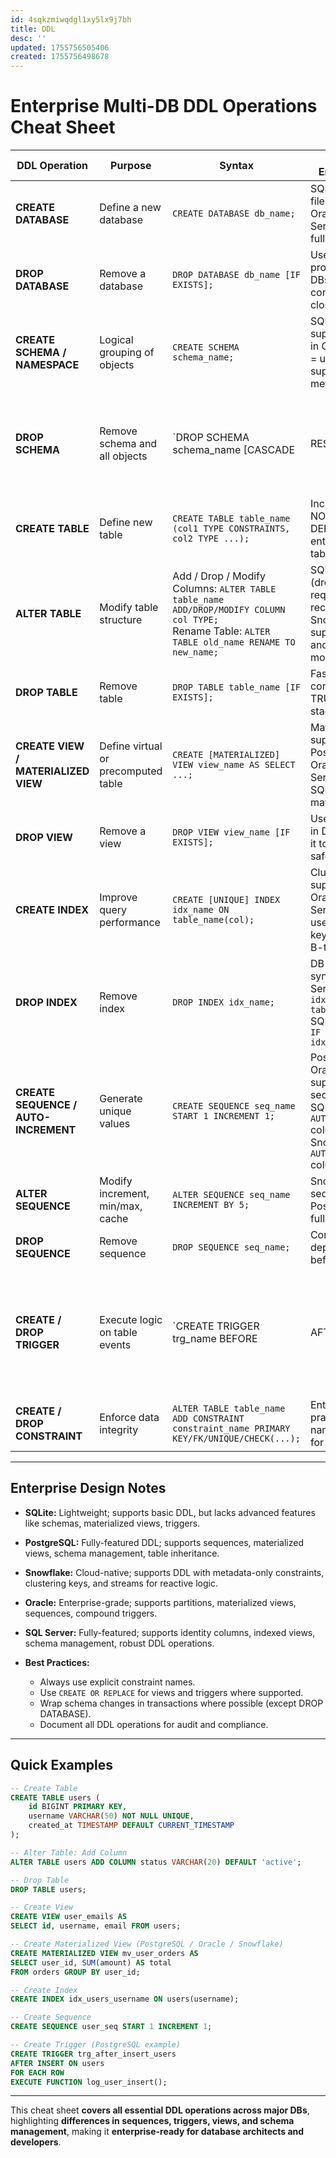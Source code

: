```yaml
---
id: 4sqkzmiwqdgl1xy5lx9j7bh
title: DDL
desc: ''
updated: 1755756505406
created: 1755756498678
---
```


# **Enterprise Multi-DB DDL Operations Cheat Sheet**

| DDL Operation                        | Purpose                             | Syntax                                                                                                                                               | DB Notes / Enterprise Tips                                                                                           |                                                                     |                                           |                                                                                   |
| ------------------------------------ | ----------------------------------- | ---------------------------------------------------------------------------------------------------------------------------------------------------- | -------------------------------------------------------------------------------------------------------------------- | ------------------------------------------------------------------- | ----------------------------------------- | --------------------------------------------------------------------------------- |
| **CREATE DATABASE**                  | Define a new database               | `CREATE DATABASE db_name;`                                                                                                                           | SQLite: database = file; PostgreSQL, Oracle, SQL Server, Snowflake fully support.                                    |                                                                     |                                           |                                                                                   |
| **DROP DATABASE**                    | Remove a database                   | `DROP DATABASE db_name [IF EXISTS];`                                                                                                                 | Use caution in production; some DBs require all connections closed.                                                  |                                                                     |                                           |                                                                                   |
| **CREATE SCHEMA / NAMESPACE**        | Logical grouping of objects         | `CREATE SCHEMA schema_name;`                                                                                                                         | SQLite does **not** support schemas; in Oracle, schema = user. Snowflake supports schema metadata.                   |                                                                     |                                           |                                                                                   |
| **DROP SCHEMA**                      | Remove schema and all objects       | \`DROP SCHEMA schema\_name \[CASCADE                                                                                                                 | RESTRICT];\`                                                                                                         | CASCADE drops all objects; RESTRICT prevents drop if objects exist. |                                           |                                                                                   |
| **CREATE TABLE**                     | Define new table                    | `CREATE TABLE table_name (col1 TYPE CONSTRAINTS, col2 TYPE ...);`                                                                                    | Include PK, FK, NOT NULL, DEFAULT for enterprise-grade tables.                                                       |                                                                     |                                           |                                                                                   |
| **ALTER TABLE**                      | Modify table structure              | Add / Drop / Modify Columns: `ALTER TABLE table_name ADD/DROP/MODIFY COLUMN col TYPE;` <br> Rename Table: `ALTER TABLE old_name RENAME TO new_name;` | SQLite limited (drop/modify requires table recreation). Snowflake supports renames and column modifications.         |                                                                     |                                           |                                                                                   |
| **DROP TABLE**                       | Remove table                        | `DROP TABLE table_name [IF EXISTS];`                                                                                                                 | Fast removal; consider TRUNCATE for staging tables.                                                                  |                                                                     |                                           |                                                                                   |
| **CREATE VIEW / MATERIALIZED VIEW**  | Define virtual or precomputed table | `CREATE [MATERIALIZED] VIEW view_name AS SELECT ...;`                                                                                                | Materialized views supported in PostgreSQL, Oracle, SQL Server, Snowflake; SQLite: no materialized views.            |                                                                     |                                           |                                                                                   |
| **DROP VIEW**                        | Remove a view                       | `DROP VIEW view_name [IF EXISTS];`                                                                                                                   | Use OR REPLACE in DBs that support it to redefine views safely.                                                      |                                                                     |                                           |                                                                                   |
| **CREATE INDEX**                     | Improve query performance           | `CREATE [UNIQUE] INDEX idx_name ON table_name(col);`                                                                                                 | Clustered indexes supported in Oracle/SQL Server; Snowflake uses clustering keys; PostgreSQL: B-tree default.        |                                                                     |                                           |                                                                                   |
| **DROP INDEX**                       | Remove index                        | `DROP INDEX idx_name;`                                                                                                                               | DB-specific syntax: SQL Server: `DROP INDEX idx_name ON table_name;` SQLite: `DROP INDEX IF EXISTS idx_name;`        |                                                                     |                                           |                                                                                   |
| **CREATE SEQUENCE / AUTO-INCREMENT** | Generate unique values              | `CREATE SEQUENCE seq_name START 1 INCREMENT 1;`                                                                                                      | PostgreSQL, Oracle, SQL Server support sequences. SQLite: `AUTOINCREMENT` column. Snowflake: `AUTOINCREMENT` column. |                                                                     |                                           |                                                                                   |
| **ALTER SEQUENCE**                   | Modify increment, min/max, cache    | `ALTER SEQUENCE seq_name INCREMENT BY 5;`                                                                                                            | Snowflake: limited sequence options; PostgreSQL/Oracle fully supported.                                              |                                                                     |                                           |                                                                                   |
| **DROP SEQUENCE**                    | Remove sequence                     | `DROP SEQUENCE seq_name;`                                                                                                                            | Consider dependent tables before dropping.                                                                           |                                                                     |                                           |                                                                                   |
| **CREATE / DROP TRIGGER**            | Execute logic on table events       | \`CREATE TRIGGER trg\_name BEFORE                                                                                                                    | AFTER INSERT                                                                                                         | UPDATE                                                              | DELETE ON table\_name FOR EACH ROW ...;\` | Snowflake: triggers not supported; use streams + tasks. SQLite: limited triggers. |
| **CREATE / DROP CONSTRAINT**         | Enforce data integrity              | `ALTER TABLE table_name ADD CONSTRAINT constraint_name PRIMARY KEY/FK/UNIQUE/CHECK(...);`                                                            | Enterprise best practice: always name constraints for maintainability.                                               |                                                                     |                                           |                                                                                   |

---

## **Enterprise Design Notes**

* **SQLite:** Lightweight; supports basic DDL, but lacks advanced features like schemas, materialized views, triggers.
* **PostgreSQL:** Fully-featured DDL; supports sequences, materialized views, schema management, table inheritance.
* **Snowflake:** Cloud-native; supports DDL with metadata-only constraints, clustering keys, and streams for reactive logic.
* **Oracle:** Enterprise-grade; supports partitions, materialized views, sequences, compound triggers.
* **SQL Server:** Fully-featured; supports identity columns, indexed views, schema management, robust DDL operations.
* **Best Practices:**

  * Always use explicit constraint names.
  * Use `CREATE OR REPLACE` for views and triggers where supported.
  * Wrap schema changes in transactions where possible (except DROP DATABASE).
  * Document all DDL operations for audit and compliance.

---

## **Quick Examples**

```sql
-- Create Table
CREATE TABLE users (
    id BIGINT PRIMARY KEY,
    username VARCHAR(50) NOT NULL UNIQUE,
    created_at TIMESTAMP DEFAULT CURRENT_TIMESTAMP
);

-- Alter Table: Add Column
ALTER TABLE users ADD COLUMN status VARCHAR(20) DEFAULT 'active';

-- Drop Table
DROP TABLE users;

-- Create View
CREATE VIEW user_emails AS
SELECT id, username, email FROM users;

-- Create Materialized View (PostgreSQL / Oracle / Snowflake)
CREATE MATERIALIZED VIEW mv_user_orders AS
SELECT user_id, SUM(amount) AS total
FROM orders GROUP BY user_id;

-- Create Index
CREATE INDEX idx_users_username ON users(username);

-- Create Sequence
CREATE SEQUENCE user_seq START 1 INCREMENT 1;

-- Create Trigger (PostgreSQL example)
CREATE TRIGGER trg_after_insert_users
AFTER INSERT ON users
FOR EACH ROW
EXECUTE FUNCTION log_user_insert();
```

---

This cheat sheet **covers all essential DDL operations across major DBs**, highlighting **differences in sequences, triggers, views, and schema management**, making it **enterprise-ready for database architects and developers**.
